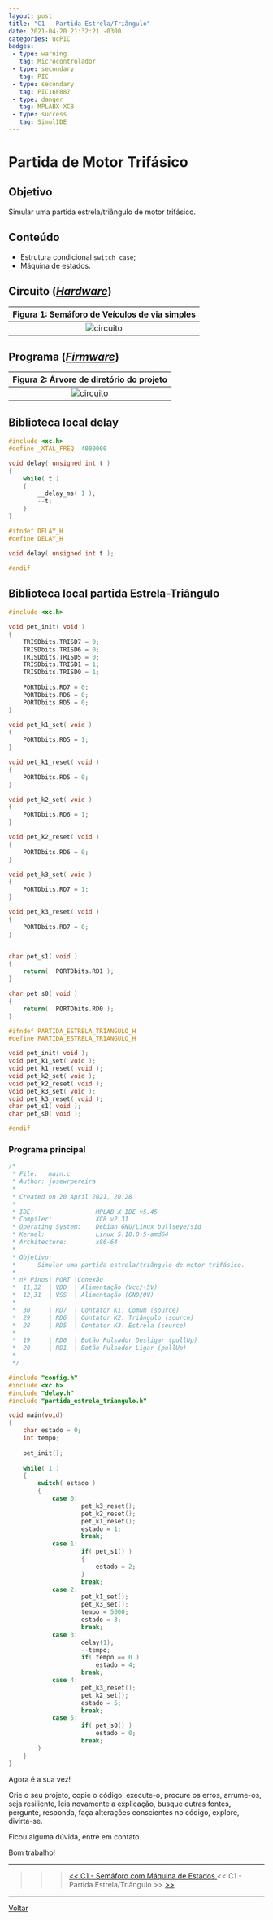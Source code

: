 ```yaml
---
layout: post
title: "C1 - Partida Estrela/Triângulo"
date: 2021-04-20 21:32:21 -0300
categories: ucPIC
badges:
 - type: warning
   tag: Microcontrolador
 - type: secondary
   tag: PIC
 - type: secondary
   tag: PIC16F887
 - type: danger
   tag: MPLABX-XC8
 - type: success
   tag: SimulIDE
---
```


# Partida de Motor Trifásico 


## Objetivo

Simular uma partida estrela/triângulo de motor trifásico.

## Conteúdo

* Estrutura condicional `switch case`;
* Máquina de estados.

<!--more-->

## Circuito ([*Hardware*](https://github.com/JoseWRPereira/ucPICsimulIDE/tree/master/sim_partida_estrela_triangulo))


| Figura 1: Semáforo de Veículos de via simples |
|:----------------:|
| ![circuito]({{site.baseurlimg}}/_posts/tUcPIC/c1-partida_estrela_triangulo/partida_estrela_triangulo.gif{{site.rawimg}})|



## Programa ([*Firmware*](https://github.com/JoseWRPereira/ucPICsimulIDE/tree/master/c1_partida_estrela_triangulo.X))

| Figura 2: Árvore de diretório do projeto |
|:----------------------------------------:|
| ![circuito]({{site.baseurlimg}}/_posts/tUcPIC/c1-partida_estrela_triangulo/projectTree.png{{site.rawimg}})| 



## Biblioteca local delay

```c
#include <xc.h>
#define _XTAL_FREQ  4000000

void delay( unsigned int t )
{
    while( t )
    {
        __delay_ms( 1 );
        --t;
    }
}
```

```c
#ifndef DELAY_H
#define DELAY_H

void delay( unsigned int t );

#endif
```


## Biblioteca local partida Estrela-Triângulo

```c
#include <xc.h>

void pet_init( void )
{
    TRISDbits.TRISD7 = 0;
    TRISDbits.TRISD6 = 0;
    TRISDbits.TRISD5 = 0;
    TRISDbits.TRISD1 = 1;
    TRISDbits.TRISD0 = 1;
    
    PORTDbits.RD7 = 0;
    PORTDbits.RD6 = 0;
    PORTDbits.RD5 = 0;
}

void pet_k1_set( void )
{
    PORTDbits.RD5 = 1;
}

void pet_k1_reset( void )
{
    PORTDbits.RD5 = 0;
}

void pet_k2_set( void )
{
    PORTDbits.RD6 = 1;
}

void pet_k2_reset( void )
{
    PORTDbits.RD6 = 0;
}

void pet_k3_set( void )
{
    PORTDbits.RD7 = 1;
}

void pet_k3_reset( void )
{
    PORTDbits.RD7 = 0;
}


char pet_s1( void )
{
    return( !PORTDbits.RD1 );
}

char pet_s0( void )
{
    return( !PORTDbits.RD0 );
}
```

```c
#ifndef PARTIDA_ESTRELA_TRIANGULO_H
#define PARTIDA_ESTRELA_TRIANGULO_H

void pet_init( void );
void pet_k1_set( void );
void pet_k1_reset( void );
void pet_k2_set( void );
void pet_k2_reset( void );
void pet_k3_set( void );
void pet_k3_reset( void );
char pet_s1( void );
char pet_s0( void );

#endif
```

### Programa principal 

```c
/*
 * File:   main.c
 * Author: josewrpereira
 *
 * Created on 20 April 2021, 20:28
 * 
 * IDE:                 MPLAB X IDE v5.45
 * Compiler:            XC8 v2.31
 * Operating System:    Debian GNU/Linux bullseye/sid
 * Kernel:              Linux 5.10.0-5-amd64
 * Architecture:        x86-64
 * 
 * Objetivo: 
 *      Simular uma partida estrela/triângulo de motor trifásico.
 * 
 * nº Pinos| PORT |Conexão
 *  11,32  | VDD  | Alimentação (Vcc/+5V)
 *  12,31  | VSS  | Alimentação (GND/0V)
 * 
 *  30     | RD7  | Contator K1: Comum (source)
 *  29     | RD6  | Contator K2: Triângulo (source)
 *  28     | RD5  | Contator K3: Estrela (source)
 * 
 *  19     | RD0  | Botão Pulsador Desligar (pullUp)
 *  20     | RD1  | Botão Pulsador Ligar (pullUp)
 * 
 */

#include "config.h"
#include <xc.h>
#include "delay.h"
#include "partida_estrela_triangulo.h"

void main(void)
{
    char estado = 0;
    int tempo;
    
    pet_init();
    
    while( 1 )
    {
        switch( estado )
        {
            case 0:
                    pet_k3_reset();
                    pet_k2_reset();
                    pet_k1_reset();
                    estado = 1;
                    break;
            case 1:
                    if( pet_s1() )
                    {
                        estado = 2;
                    }
                    break;
            case 2:
                    pet_k1_set();
                    pet_k3_set();
                    tempo = 5000;
                    estado = 3;
                    break;
            case 3:
                    delay(1);
                    --tempo;
                    if( tempo == 0 )
                        estado = 4;
                    break;
            case 4:
                    pet_k3_reset();
                    pet_k2_set();
                    estado = 5;
                    break;
            case 5:
                    if( pet_s0() )
                        estado = 0;
                    break;
        }
    }
}
```




Agora é a sua vez! 

Crie o seu projeto, copie o código, execute-o, procure os erros, arrume-os, seja resiliente, leia novamente a explicação, busque outras fontes, pergunte, responda, faça alterações conscientes no código, explore, divirta-se.

Ficou alguma dúvida, entre em contato. 

Bom trabalho! 


<hr/>

>>> [<< C1 - Semáforo com Máquina de Estados ]({{site.baseurl}}/2021/c1-semaforo_veiculos_pedestres_me) << C1 - Partida Estrela/Triângulo >> [ >>]({{site.baseurl}}/2021/c1-partida_estrela_triangulo)

<hr/>

[Voltar]({{site.baseurl}}/docs/tecnology/ucPIC)
